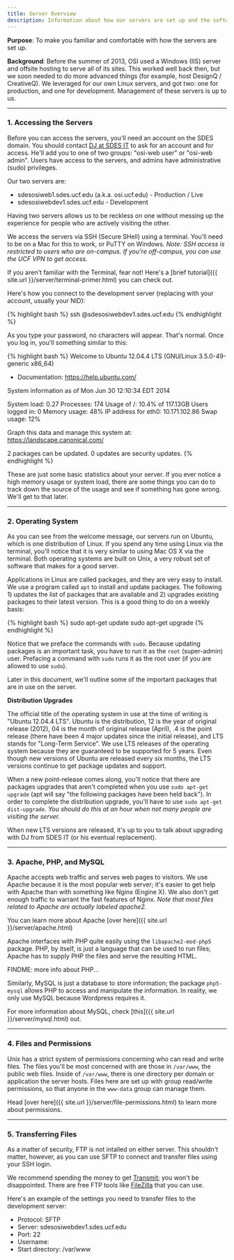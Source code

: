 ```yaml
---
title: Server Overview
description: Information about how our servers are set up and the software we use.
---
```


**Purpose**: To make you familiar and comfortable with how the servers are set up.

**Background**: Before the summer of 2013, OSI used a Windows (IIS) server and offsite hosting to serve all of its sites. This worked well back then, but we soon needed to do more advanced things (for example, host DesignQ / CreativeQ). We leveraged for our own Linux servers, and got two: one for production, and one for development. Management of these servers is up to us.

---

### 1. Accessing the Servers

Before you can access the servers, you'll need an account on the SDES domain. You should contact [DJ at SDES IT](mailto:dj@ucf.edu) to ask for an account and for access. He'll add you to one of two groups: "osi-web user" or "osi-web admin". Users have access to the servers, and admins have administrative (sudo) privileges.

Our two servers are:

* sdesosiweb1.sdes.ucf.edu (a.k.a. osi.ucf.edu) - Production / Live
* sdesosiwebdev1.sdes.ucf.edu - Development

Having two servers allows us to be reckless on one without messing up the experience for people who are actively visiting the other.

We access the servers via SSH (Secure SHell) using a terminal. You'll need to be on a Mac for this to work, or PuTTY on Windows. *Note: SSH access is restricted to users who are on-campus. If you're off-campus, you can use the UCF VPN to get access.*

If you aren't familiar with the Terminal, fear not! Here's a [brief tutorial]({{ site.url }}/server/terminal-primer.html) you can check out.

Here's how you connect to the development server (replacing <SDES Account> with your account, usually your NID):

{% highlight bash %}
ssh <SDES Account>@sdesosiwebdev1.sdes.ucf.edu
{% endhighlight %}

As you type your password, no characters will appear. That's normal. Once you log in, you'll something similar to this:

{% highlight bash %}
Welcome to Ubuntu 12.04.4 LTS (GNU/Linux 3.5.0-49-generic x86_64)

 * Documentation:  https://help.ubuntu.com/

  System information as of Mon Jun 30 12:10:34 EDT 2014

  System load:  0.27                Processes:           174
  Usage of /:   10.4% of 117.13GB   Users logged in:     0
  Memory usage: 48%                 IP address for eth0: 10.171.102.86
  Swap usage:   12%

  Graph this data and manage this system at:
    https://landscape.canonical.com/

2 packages can be updated.
0 updates are security updates.
{% endhighlight %}

These are just some basic statistics about your server. If you ever notice a high memory usage or system load, there are some things you can do to track down the source of the usage and see if something has gone wrong. We'll get to that later.

---

### 2. Operating System

As you can see from the welcome message, our servers run on Ubuntu, which is one distribution of Linux. If you spend any time using Linux via the terminal, you'll notice that it is very similar to using Mac OS X via the terminal. Both operating systems are built on Unix, a very robust set of software that makes for a good server.

Applications in Linux are called packages, and they are very easy to install. We use a program called `apt` to install and update packages. The following 1) updates the list of packages that are available and 2) upgrades existing packages to their latest version. This is a good thing to do on a weekly basis:

{% highlight bash %}
sudo apt-get update
sudo apt-get upgrade
{% endhighlight %}

Notice that we preface the commands with `sudo`. Because updating packages is an important task, you have to run it as the `root` (super-admin) user. Prefacing a command with `sudo` runs it as the root user (if you are allowed to use `sudo`).

Later in this document, we'll outline some of the important packages that are in use on the server.

**Distribution Upgrades**

The official title of the operating system in use at the time of writing is "Ubuntu 12.04.4 LTS". Ubuntu is the distribution, 12 is the year of original release (2012), 04 is the month of original release (April), .4 is the point release (there have been 4 major updates since the initial release), and LTS stands for "Long-Term Service". We use LTS releases of the operating system because they are guaranteed to be supported for 5 years. Even though new versions of Ubuntu are released every six months, the LTS versions continue to get package updates and support.

When a new point-release comes along, you'll notice that there are packages upgrades that aren't completed when you use `sudo apt-get upgrade` (apt will say "the following packages have been held back"). In order to complete the distribution upgrade, you'll have to use `sudo apt-get dist-upgrade`. *You should do this at an hour when not many people are visiting the server.*

When new LTS versions are released, it's up to you to talk about upgrading with DJ from SDES IT (or his eventual replacement).

---

### 3. Apache, PHP, and MySQL

Apache accepts web traffic and serves web pages to visitors. We use Apache because it is the most popular web server; it's easier to get help with Apache than with something like Nginx (Engine X). We also don't get enough traffic to warrant the fast features of Nginx. *Note that most files related to Apache are actually labeled apache2.*

You can learn more about Apache [over here]({{ site.url }}/server/apache.html)

Apache interfaces with PHP quite easily using the `libapache2-mod-php5` package. PHP, by itself, is just a language that can be used to run files; Apache has to supply PHP the files and serve the resulting HTML.

FINDME: more info about PHP...

Similarly, MySQL is just a database to store information; the package `php5-mysql` allows PHP to access and manipulate the information. In reality, we only use MySQL because Wordpress requires it.

For more information about MySQL, check [this]({{ site.url }}/server/mysql.html) out.

---

### 4. Files and Permissions

Unix has a strict system of permissions concerning who can read and write files. The files you'll be most concerned with are those in `/var/www`, the public web files. Inside of `/var/www`, there is one directory per domain or application the server hosts. Files here are set up with group read/write permissions, so that anyone in the `www-data` group can manage them.

Head [over here]({{ site.url }}/server/file-permissions.html) to learn more about permissions.

---

### 5. Transferring Files

As a matter of security, FTP is not intalled on either server. This shouldn't matter, however, as you can use SFTP to connect and transfer files using your SSH login.

We recommend spending the money to get [Transmit](http://panic.com/transmit/); you won't be disappointed. There are free FTP tools like [FileZilla](https://filezilla-project.org/) that you can use.

Here's an example of the settings you need to transfer files to the development server:

* Protocol: SFTP
* Server: sdesosiwebdev1.sdes.ucf.edu
* Port: 22
* Username: <SDES Account>
* Start directory: /var/www